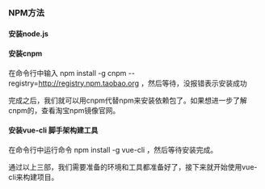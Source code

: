 ### NPM方法

#### 安装node.js

#### 安装cnpm

在命令行中输入  npm install -g cnpm --registry=http://registry.npm.taobao.org  ，然后等待，没报错表示安装成功

完成之后，我们就可以用cnpm代替npm来安装依赖包了。如果想进一步了解cnpm的，查看淘宝npm镜像官网。

#### 安装vue-cli 脚手架构建工具

在命令行中运行命令 npm install -g vue-cli ，然后等待安装完成。

通过以上三部，我们需要准备的环境和工具都准备好了，接下来就开始使用vue-cli来构建项目。